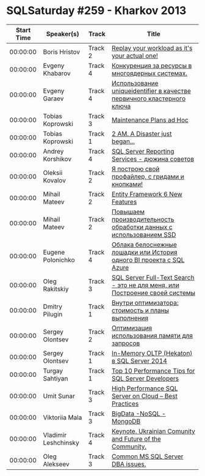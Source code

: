 # SQLSaturday #259 - Kharkov 2013
Start Time|Speaker(s)|Track|Title
---|---|---|---
00:00:00|Boris Hristov|Track 2|[Replay your workload as it's your actual one!](10913.md)
00:00:00|Evgeny Khabarov|Track 4|[Конкуренция за ресурсы в многоядерных системах.](13755.md)
00:00:00|Evgeny Garaev|Track 4|[Использование uniqueidentifier в качестве первичного кластерного ключа](14013.md)
00:00:00|Tobias Koprowski|Track 3|[Maintenance Plans ad Hoc](18755.md)
00:00:00|Tobias Koprowski|Track 1|[2 AM. A Disaster just began...](18758.md)
00:00:00|Andrey Korshikov|Track 4|[SQL Server Reporting Services - дюжина советов](18810.md)
00:00:00|Oleksii Kovalov|Track 2|[Я построю свой профайлер, с гридами и кнопками!](19173.md)
00:00:00|Mihail Mateev|Track 2|[Entity Framework 6 New Features](20293.md)
00:00:00|Mihail Mateev|Track 2|[Повышаем производительность обработки данных с использованием SSD](20294.md)
00:00:00|Eugene Polonichko|Track 4|[Облака белоснежные лошадки или  История одного  BI проекта c SQL Azure](21273.md)
00:00:00|Oleg Rakitskiy|Track 3|[SQL Server Full-Text Search - это не для меня, или Построение своей системы](21578.md)
00:00:00|Dmitry Pilugin|Track 1|[Внутри оптимизатора: стоимость и планы выполнения](22162.md)
00:00:00|Sergey Olontsev|Track 2|[Оптимизация использования памяти для запросов](24346.md)
00:00:00|Sergey Olontsev|Track 1|[In-Memory OLTP (Hekaton) в SQL Server 2014](24348.md)
00:00:00|Turgay Sahtiyan|Track 1|[Top 10 Performance Tips for SQL Server Developers](27142.md)
00:00:00|Umit Sunar|Track 3|[High Performance SQL Server on Cloud – Best Practices](27176.md)
00:00:00|Viktoriia Mala|Track 3|[BigData -NoSQL - MongoDB](27447.md)
00:00:00|Vladimir Leshchinsky|Track 4|[Keynote. Ukrainian Comunity and Future of the Community.](27507.md)
00:00:00|Oleg Alekseev|Track 3|[Сommon MS SQL Server DBA issues.](9222.md)
